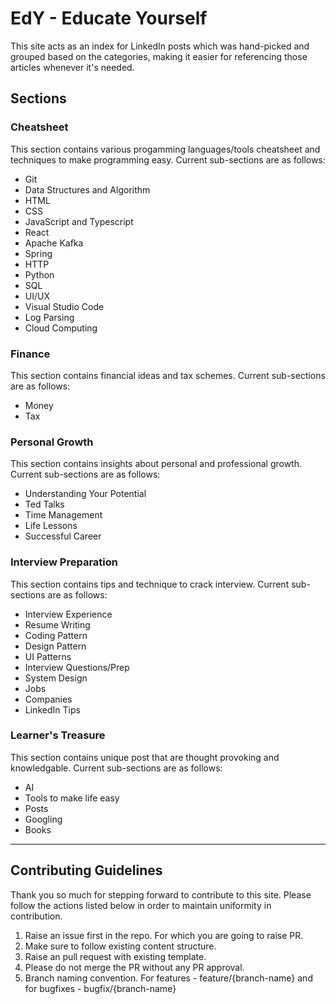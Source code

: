 # EdY - Educate Yourself
This site acts as an index for LinkedIn posts which was hand-picked and grouped based on the categories, making it easier for referencing those articles 
whenever it's needed.

## Sections

### Cheatsheet
This section contains various progamming languages/tools cheatsheet and techniques to make programming easy.
Current sub-sections are as follows: 

- Git
- Data Structures and Algorithm
- HTML
- CSS
- JavaScript and Typescript
- React
- Apache Kafka
- Spring
- HTTP
- Python
- SQL
- UI/UX
- Visual Studio Code
- Log Parsing
- Cloud Computing

### Finance
This section contains financial ideas and tax schemes.
Current sub-sections are as follows: 

- Money
- Tax

### Personal Growth
This section contains insights about personal and professional growth.
Current sub-sections are as follows: 

- Understanding Your Potential
- Ted Talks
- Time Management
- Life Lessons
- Successful Career

### Interview Preparation
This section contains tips and technique to crack interview.
Current sub-sections are as follows: 

- Interview Experience
- Resume Writing
- Coding Pattern
- Design Pattern
- UI Patterns
- Interview Questions/Prep
- System Design
- Jobs
- Companies
- LinkedIn Tips

### Learner's Treasure
This section contains unique post that are thought provoking and knowledgable.
Current sub-sections are as follows: 

- AI
- Tools to make life easy
- Posts
- Googling
- Books

----

## Contributing Guidelines

Thank you so much for stepping forward to contribute to this site. 
Please follow the actions listed below in order to maintain uniformity in contribution.

1. Raise an issue first in the repo. For which you are going to raise PR.
2. Make sure to follow existing content structure.
3. Raise an pull request with existing template. 
4. Please do not merge the PR without any PR approval. 
5. Branch naming convention. For features - feature/{branch-name} and for bugfixes - bugfix/{branch-name}
